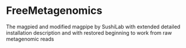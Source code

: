 # FreeMetagenomics
The magpied and modified magpipe by SushiLab with extended detailed installation description and with restored beginning to work from raw metagenomic reads
